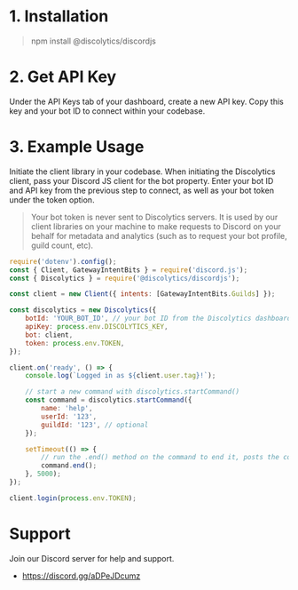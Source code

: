 # 1. Installation

> npm install @discolytics/discordjs

# 2. Get API Key

Under the API Keys tab of your dashboard, create a new API key. Copy this key and your bot ID to connect within your codebase.

# 3. Example Usage

Initiate the client library in your codebase. When initiating the Discolytics client, pass your Discord JS client for the bot property. Enter your bot ID and API key from the previous step to connect, as well as your bot token under the token option.

> Your bot token is never sent to Discolytics servers. It is used by our client libraries on your machine to make requests to Discord on your behalf for metadata and analytics (such as to request your bot profile, guild count, etc).

```js
require('dotenv').config();
const { Client, GatewayIntentBits } = require('discord.js');
const { Discolytics } = require('@discolytics/discordjs');

const client = new Client({ intents: [GatewayIntentBits.Guilds] });

const discolytics = new Discolytics({
	botId: 'YOUR_BOT_ID', // your bot ID from the Discolytics dashboard, not your bot user
	apiKey: process.env.DISCOLYTICS_KEY,
	bot: client,
	token: process.env.TOKEN,
});

client.on('ready', () => {
	console.log(`Logged in as ${client.user.tag}!`);

	// start a new command with discolytics.startCommand()
	const command = discolytics.startCommand({
		name: 'help',
		userId: '123',
		guildId: '123', // optional
	});

	setTimeout(() => {
		// run the .end() method on the command to end it, posts the command with the calculated duration
		command.end();
	}, 5000);
});

client.login(process.env.TOKEN);
```

# Support

Join our Discord server for help and support.

- https://discord.gg/aDPeJDcumz
